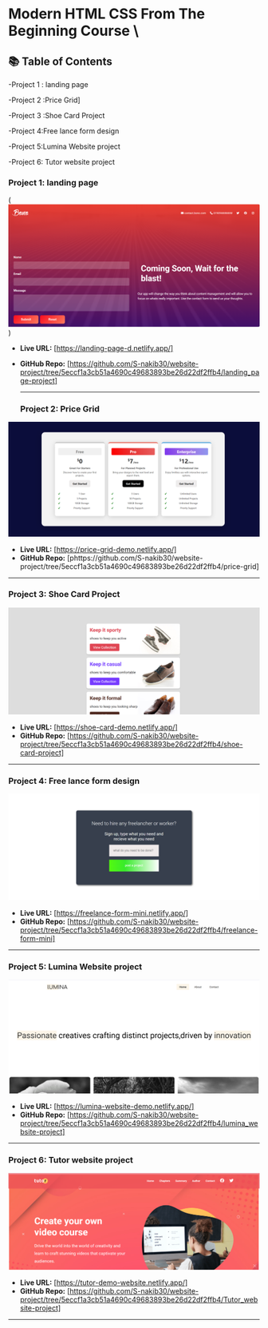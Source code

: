 # Modern HTML CSS From The Beginning Course \
## 📚 Table of Contents
-Project 1 : landing page

-Project 2 :Price Grid]

-Project 3 :Shoe Card Project

-Project 4:Free lance form design

-Project 5:Lumina Website project

-Project 6: Tutor website project


### Project 1:  landing page
(![Screenshot](image-ss/Bono%20landing%20page.png)
)
- **Live URL:** [https://landing-page-d.netlify.app/]
- **GitHub Repo:** [https://github.com/S-nakib30/website-project/tree/5eccf1a3cb51a4690c49683893be26d22df2ffb4/landing_page-project]


  ------
  ### Project 2:  Price Grid
![Screenshot](https://github.com/S-nakib30/website-project/blob/49ca61b0edaa4d31ec753584d7b9ec579ffb538b/image-ss/pricegrid.png)
- **Live URL:** [https://price-grid-demo.netlify.app/]
- **GitHub Repo:** [phttps://github.com/S-nakib30/website-project/tree/5eccf1a3cb51a4690c49683893be26d22df2ffb4/price-grid]
------

 ### Project 3:  Shoe Card Project
![Screenshot](https://github.com/S-nakib30/website-project/blob/2cb1bc2deeb28ea7d048b5830b6214041bda08e3/image-ss/shoecard.png)
- **Live URL:** [https://shoe-card-demo.netlify.app/]
- **GitHub Repo:** [https://github.com/S-nakib30/website-project/tree/5eccf1a3cb51a4690c49683893be26d22df2ffb4/shoe-card-project] 
------

### Project 4:  Free lance form design
![Screenshot](https://github.com/S-nakib30/website-project/blob/2cb1bc2deeb28ea7d048b5830b6214041bda08e3/image-ss/freelanch%20form.png)
- **Live URL:** [https://freelance-form-mini.netlify.app/]
- **GitHub Repo:** [https://github.com/S-nakib30/website-project/tree/5eccf1a3cb51a4690c49683893be26d22df2ffb4/freelance-form-mini] 
------


### Project 5: Lumina Website project
![Screenshot](https://github.com/S-nakib30/website-project/blob/2cb1bc2deeb28ea7d048b5830b6214041bda08e3/image-ss/lumina.png)
- **Live URL:** [https://lumina-website-demo.netlify.app/]
- **GitHub Repo:** [https://github.com/S-nakib30/website-project/tree/5eccf1a3cb51a4690c49683893be26d22df2ffb4/lumina_website-project] 
------


### Project 6: Tutor website project
![Screenshot](https://github.com/S-nakib30/website-project/blob/2cb1bc2deeb28ea7d048b5830b6214041bda08e3/image-ss/tutor.png)
- **Live URL:** [https://tutor-demo-website.netlify.app/]
- **GitHub Repo:** [https://github.com/S-nakib30/website-project/tree/5eccf1a3cb51a4690c49683893be26d22df2ffb4/Tutor_website-project] 
------
